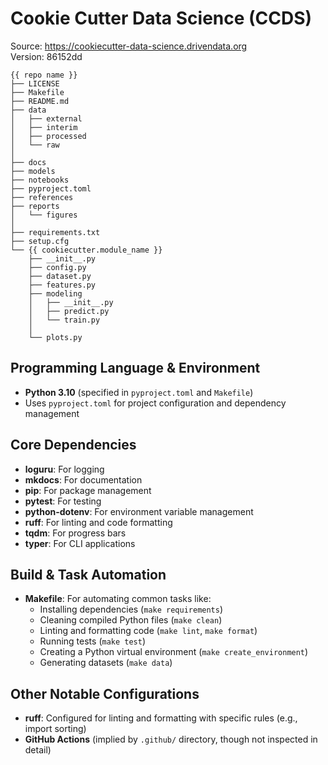 # Cookie Cutter Data Science (CCDS)
Source: https://cookiecutter-data-science.drivendata.org   
Version: 86152dd

```
{{ repo name }}
├── LICENSE
├── Makefile
├── README.md
├── data
│   ├── external
│   ├── interim
│   ├── processed
│   └── raw
│
├── docs
├── models
├── notebooks
├── pyproject.toml
├── references
├── reports
│   └── figures
│
├── requirements.txt
├── setup.cfg
└── {{ cookiecutter.module_name }}
    ├── __init__.py
    ├── config.py
    ├── dataset.py
    ├── features.py
    ├── modeling                
    │   ├── __init__.py 
    │   ├── predict.py
    │   └── train.py
    │
    └── plots.py
```

## Programming Language & Environment
- **Python 3.10** (specified in `pyproject.toml` and `Makefile`)
- Uses `pyproject.toml` for project configuration and dependency management

## Core Dependencies
- **loguru**: For logging
- **mkdocs**: For documentation
- **pip**: For package management
- **pytest**: For testing
- **python-dotenv**: For environment variable management
- **ruff**: For linting and code formatting
- **tqdm**: For progress bars
- **typer**: For CLI applications

## Build & Task Automation
- **Makefile**: For automating common tasks like:
  - Installing dependencies (`make requirements`)
  - Cleaning compiled Python files (`make clean`)
  - Linting and formatting code (`make lint`, `make format`)
  - Running tests (`make test`)
  - Creating a Python virtual environment (`make create_environment`)
  - Generating datasets (`make data`)

## Other Notable Configurations
- **ruff**: Configured for linting and formatting with specific rules (e.g., import sorting)
- **GitHub Actions** (implied by `.github/` directory, though not inspected in detail)

